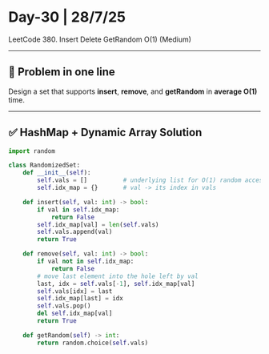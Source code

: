 # Day-30 | 28/7/25  
LeetCode 380. Insert Delete GetRandom O(1) (Medium)

---

## 🎯 Problem in one line
Design a set that supports **insert**, **remove**, and **getRandom** in **average O(1)** time.

---

## ✅ HashMap + Dynamic Array Solution

```python
import random

class RandomizedSet:
    def __init__(self):
        self.vals = []          # underlying list for O(1) random access
        self.idx_map = {}       # val -> its index in vals

    def insert(self, val: int) -> bool:
        if val in self.idx_map:
            return False
        self.idx_map[val] = len(self.vals)
        self.vals.append(val)
        return True

    def remove(self, val: int) -> bool:
        if val not in self.idx_map:
            return False
        # move last element into the hole left by val
        last, idx = self.vals[-1], self.idx_map[val]
        self.vals[idx] = last
        self.idx_map[last] = idx
        self.vals.pop()
        del self.idx_map[val]
        return True

    def getRandom(self) -> int:
        return random.choice(self.vals)
